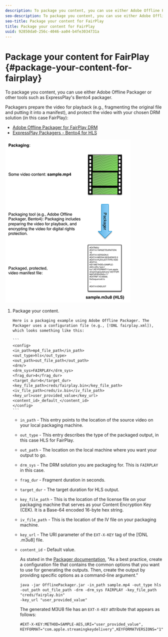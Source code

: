```yaml
---
description: To package you content, you can use either Adobe Offline Packager or other tools such as ExpressPlay's Bento4 packager.
seo-description: To package you content, you can use either Adobe Offline Packager or other tools such as ExpressPlay's Bento4 packager.
seo-title: Package your content for FairPlay
title: Package your content for FairPlay
uuid: 92850da0-256c-4046-aa04-b4fe3034731a
---
```


# Package your content for FairPlay {#package-your-content-for-fairplay}

To package you content, you can use either Adobe Offline Packager or other tools such as ExpressPlay's Bento4 packager.

Packagers prepare the video for playback (e.g., fragmenting the original file and putting it into a manifest), and protect the video with your chosen DRM solution (in this case FairPlay):

* [Adobe Offline Packager for FairPlay DRM](https://helpx.adobe.com/content/dam/help/en/primetime/guides/offline_packager_getting_started.pdf#page=21) 
* [ExpressPlay Packagers - Bento4 for HLS](https://www.bento4.com/developers/hls/)

<!--<a id="fig_jbn_fw5_xw"></a>-->

![](assets/pkg_lic_play_hls_web.png)

1. Package your content.

       Here is a packaging example using Adobe Offline Packager. The Packager uses a configuration file (e.g., [!DNL fairplay.xml]), which looks something like this:     
    
       ```    
       <config>
       <in_path>mp4_file_path</in_path>
       <out_type>hls</out_type>
       <out_path>out_file_path</out_path>
       <drm/>
       <drm_sys>FAIRPLAY</drm_sys>
       <frag_dur>4</frag_dur>
       <target_dur>6</target_dur>
       <key_file_path>creds/fairplay.bin</key_file_path>
       <iv_file_path>creds/iv.bin</iv_file_path>
       <key_url>user_provided_value</key_url>
       <content_id>_default_</content_id>
       </config>
       ```

    * `in_path` - This entry points to the location of the source video on your local packaging machine. 
    * `out_type` - This entry describes the type of the packaged output, in this case HLS for FairPlay. 
    * `out_path` - The location on the local machine where you want your output to go. 
    * `drm_sys` - The DRM solution you are packaging for. This is `FAIRPLAY` in this case. 
    
    * `frag_dur` - Fragment duration in seconds. 
    * `target_dur` - The target duration for HLS output. 
    * `key_file_path` - This is the location of the license file on your packaging machine that serves as your Content Encryption Key (CEK). It is a Base-64 encoded 16-byte hex string. 
    * `iv_file_path` - This is the location of the IV file on your packaging machine. 
    * `key_url` - The URI parameter of the `EXT-X-KEY` tag of the [!DNL .m3u8] file. 
    
    * `content_id` - Default value.

       As stated in the [Packager documentation](https://helpx.adobe.com/content/dam/help/en/primetime/guides/offline_packager_getting_started.pdf#page=7), "As a best practice, create a configuration file that contains the common options that you want to use for generating the outputs. Then, create the output by providing specific options as a command-line argument."

       ```    
       java -jar OfflinePackager.jar -in_path sample.mp4 -out_type hls 
       -out_path out_file_path -drm -drm_sys FAIRPLAY -key_file_path "creds/fairplay.bin" 
       -key_url "user_provided_value"
       ```

       The generated M3U8 file has an `EXT-X-KEY` attribute that appears as follows:     
    
       ```    
       #EXT-X-KEY:METHOD=SAMPLE-AES,URI="user_provided_value",​
       KEYFORMAT="com.apple.streamingkeydelivery",KEYFORMATVERSIONS="1" 
       ```

